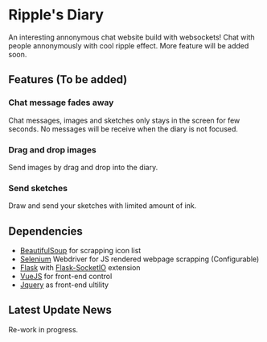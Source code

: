 # Ripple's Diary
An interesting annonymous chat website build with websockets! Chat with people annonymously with cool ripple effect. More feature will be added soon.

## Features (To be added)

### Chat message fades away
Chat messages, images and sketches only stays in the screen for few seconds. No messages will be receive when the diary is not focused.

### Drag and drop images
Send images by drag and drop into the diary.

### Send sketches
Draw and send your sketches with limited amount of ink.

## Dependencies
- [BeautifulSoup](https://www.crummy.com/software/BeautifulSoup/bs4/doc/) for scrapping icon list
- [Selenium](https://selenium-python.readthedocs.io/) Webdriver for JS rendered webpage scrapping (Configurable)
- [Flask](http://flask.pocoo.org/) with [Flask-SocketIO](https://flask-socketio.readthedocs.io/) extension
- [VueJS](https://vuejs.org/) for front-end control
- [Jquery](https://jquery.com/) as front-end ultility

## Latest Update News
Re-work in progress. 